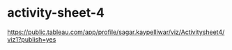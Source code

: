 # activity-sheet-4
https://public.tableau.com/app/profile/sagar.kaypelliwar/viz/Activitysheet4/viz1?publish=yes
